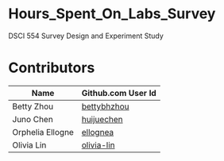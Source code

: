 # Hours_Spent_On_Labs_Survey
DSCI 554 Survey Design and Experiment Study

# Contributors

|Name|Github.com User Id|
|--|--|
|Betty Zhou|[bettybhzhou](https://github.com/bettybhzhou)|
|Juno Chen|[huijuechen](https://github.com/huijuechen)|
|Orphelia Ellogne|[ellognea](https://github.com/ellognea)|
|Olivia Lin |[olivia-lin](https://github.com/olivia)|

